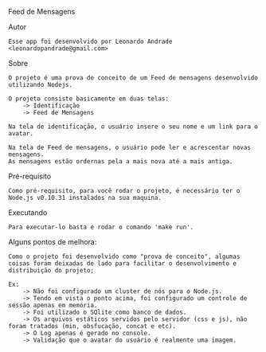 Feed de Mensagens

Autor

    Esse app foi desenvolvido por Leonardo Andrade <leonardopandrade@gmail.com>

Sobre

    O projeto é uma prova de conceito de um Feed de mensagens desenvolvido utilizando Nodejs.

    O projeto consiste basicamente em duas telas:
        -> Identificação
        -> Feed de Mensagens

    Na tela de identificação, o usuário insere o seu nome e um link para o avatar.

    Na tela de Feed de mensagens, o usuário pode ler e acrescentar novas mensagens.
    As mensagens estão ordernas pela a mais nova até a mais antiga.


Pré-requisito

    Como pré-requisito, para você rodar o projeto, é necessário ter o Node.js v0.10.31 instalados na sua maquina.

Executando

    Para executar-lo basta e rodar o comando 'make run'.

Alguns pontos de melhora:

    Como o projeto foi desenvolvido como "prova de conceito", algumas coisas foram deixadas de lado para facilitar o desenvolvimento e distribuição do projeto;

    Ex:
        -> Não foi configurado um cluster de nós para o Node.js.
        -> Tendo em vista o ponto acima, foi configurado um controle de sessão apenas em memória.
        -> Foi utilizado o SQlite como banco de dados.
        -> Os arquivos estáticos servidos pelo servidor (css e js), não foram tratados (min, obsfucação, concat e etc).
        -> O Log apenas é gerado no console.
        -> Validação que o avatar do usuário é realmente uma imagem.

